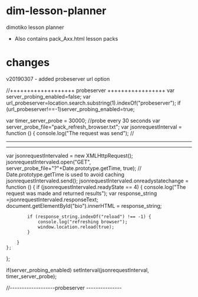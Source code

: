 # dim-lesson-planner
dimotiko lesson planner

 - Also contains pack_Axx.html lesson packs


















# changes 
v20190307 - added probeserver url option

//+++++++++++++++++++ probeserver +++++++++++++++++
var server_probing_enabled=false;
var url_probeserver=location.search.substring(1).indexOf("probeserver");
if (url_probeserver!==-1)server_probing_enabled=true;

var timer_server_probe = 30000; //probe every 30 seconds
var server_probe_file="pack_refresh_browser.txt";
var jsonrequestInterval = function () {
    console.log("The request was send");
    // <hr><div id="bio"></div><hr> 
    var jsonrequestIntervaled = new XMLHttpRequest();
    jsonrequestIntervaled.open("GET", server_probe_file+"?"+Date.prototype.getTime, true); // Date.prototype.getTime is used to avoid caching
    jsonrequestIntervaled.send();
    jsonrequestIntervaled.onreadystatechange = function () {
        if (jsonrequestIntervaled.readyState == 4) {
            console.log("The request was made and returned results");
            var response_string =jsonrequestIntervaled.responseText;
            document.getElementById("bio").innerHTML = response_string;
            
            if (response_string.indexOf("reload") !== -1) {
                console.log("refreshing browser");
                window.location.reload(true);
            }
            
        }
    };
    
};

if(server_probing_enabled) setInterval(jsonrequestInterval, timer_server_probe);

//-------------------probeserver ---------------